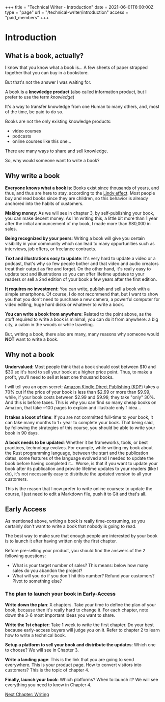 +++
title = "Technical Writer - Introduction"
date = 2021-06-01T6:00:00Z
type = "page"
url = "/technical-writer/introduction"
access = "paid_members"
+++

# Introduction


## What is a book, actually?

I know that you know what a book is... A few sheets of paper strapped together that you can buy in a bookstore.

But that's not the answer I was waiting for.

A book is a **knowledge product** (also called information product, but I prefer to use the term *knowledge*)

It's a way to transfer knowledge from one Human to many others, and, most of the time, be paid to do so.

Books are not the only existing knowledge products:
- video courses
- podcasts
- online courses like this one...

There are many ways to share and sell knowledge.

So, why would someone want to write a book?


## Why write a book

**Everyone knows what a book is**: Books exist since thousands of years, and thus, and thus are here to stay, according to the [Lindy effect](https://en.wikipedia.org/wiki/Lindy_effect). Most people buy and read books since they are children, so this behavior is already anchored into the habits of customers.

**Making money**: As we will see in chapter 3, by self-publishing your book, you can make decent money. As I'm writing this, a little bit more than 1 year after the initial announcement of my book, I made more than $80,000 in sales.

**Being recognized by your peers**: Writing a book will give you certain visibility in your community which can lead to many opportunities such as interviews, job offers, or freelance contracts.


**Text and illustrations easy to update**: It's very hard to update a video or a podcast, that's why so few people bother and that video and audio creators treat their output as fire and forget. On the other hand, it's really easy to update text and illustrations so you can offer lifetime updates to your readers or sell a 2nd edition of your book a few years after the first edition.


**It requires no investment**: You can write, publish and sell a book with a simple smartphone. Of course, I do not recommend that, but I want to show you that you don't need to purchase a new camera, a powerful computer for video editing, huge hard disks or whatever to write a book.

**You can write a book from anywhere**: Related to the point above, as the stuff required to write a book is minimal, you can do it from anywhere: a big city, a cabin in the woods or while traveling.

But, writing a book, there also are many, many reasons why someone would **NOT** want to write a book.


## Why not a book

**Undervalued**: Most people think that a book should cost between $10 and $30 so it's hard to sell your book at a higher price point. Thus, to make a profit, you'll need to sell at least one thousand books.

I will tell you an open secret: [Amazon Kindle Direct Publishing (KDP)](https://kdp.amazon.com) takes a 70% cut if the price of your book is less than $2.99 or more than $9.99, while, if your book costs between $2.99 and $9.99, they take "only" 30%. And this is before taxes.
This is why you can find so many cheap books on Amazon, that take ~100 pages to explain and illustrate only 1 idea...


**It takes a looot of time**: If you are not committed full-time to your book, it can take many months to 1+ year to complete your book. That being said, by following the strategies of this course, you should be able to write your book in 90 days.

**A book needs to be updated**: Whether it be frameworks, tools, or best practices, technology evolves. For example, while writing my book about the Rust programming language, between the start and the publication dates, some features of the language evolved and I needed to update the book before having completed it...
Worse, is that if you want to update your book after its publication and provide lifetime updates to your readers (like I do), it's not necessarily easy to distribute the updated version to all your customers.

This is the reason that I now prefer to write online courses: to update the course, I just need to edit a Markdown file, push it to Git and that's all.



## Early Access

As mentioned above, writing a book is really time-consuming, so you certainly don't want to write a book that nobody is going to read.

The best way to make sure that enough people are interested by your book is to launch it after having written only the first chapter.


Before pre-selling your product, you should find the answers of the 2 following questions:
- What is your target number of sales? This means: below how many sales do you abandon the project?
- What will you do if you don't hit this number? Refund your customers? Pivot to something else?


### The plan to launch your book in Early-Access

**Write down the plan**: X chapters. Take your time to define the plan of your book, because then it's really hard to change it. For each chapter, note down the 3-6 most important ideas you want to share.

**Write the 1st chapter**: Take 1 week to write the first chapter. Do your best because early-access buyers will judge you on it. Refer to chapter 2 to learn how to write a technical book.

**Setup a platform to sell your book and distribute the updates**: Which one to choose? We will see in Chapter 3.


**Write a landing page**: This is the link that you are going to send everywhere. This is your product page. How to convert visitors into customers? This is the topic of chapter 4.

**Finally, launch your book**: Which platforms? When to launch it? We will see everything you need to know in Chapter 4.


[Next Chapter: Writing](/technical-writer/writing)
